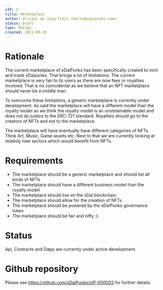 ```yaml
---
xIP: 2
title: Marketplace
author: Olivier de Jong-Trejo <hello@xdaipunks.com>
status: Draft
type: Design
created: 2021-09-29
---
```


# Rationale

The current marketplace of xDaiPunks has been specifically created to mint and trade xDaipunks. That brings a lot of limitations. The current marketplace is very fair to its users as there are now fees or royalties involved. That is no coincidental as we believe that an NFT marketplace should never be a middle man.

To overcome these limitations, a generic marketplace is currently under development. As said the marketplace will have a different model than the royalty model as we think the royalty model is an unststainable model and does not do justice to the ERC-721 standard. Royalties should go to the creators of NFTs and not to the marketplace.

The marketplace will have eventually have different categories of NFTs. Think Art, Music, Game assets etc. Next to that we are currently looking at relativly new sectors which would benefit from NFTs.


# Requirements

- The marketplace should be a generic marketplace and should list all kinds of NFTs
- The marketplace should have a different business model than the royalty model
- The marketplace should live on the xDai blockchain.
- The marketplace should allow for the creation of NFTs
- The marketplace should be powered by the xDaiPunks governance token
- The marketplace should be fair and nifty ;).

# Status

Api, Contracts and Dapp are currently under active development.

# Github repository

Please see https://github.com/xDaiPunks/xIP-000003 for further details.